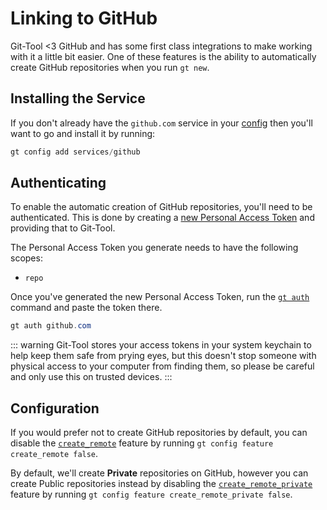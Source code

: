 # Linking to GitHub
Git-Tool <3 GitHub and has some first class integrations to make working with it a
little bit easier. One of these features is the ability to automatically create GitHub
repositories when you run `gt new`.

## Installing the Service
If you don't already have the `github.com` service in your [config](../config/services.md)
then you'll want to go and install it by running:

```powershell
gt config add services/github
```

## Authenticating
To enable the automatic creation of GitHub repositories, you'll need to be authenticated. This is
done by creating a [new Personal Access Token](https://github.com/settings/tokens/new?scopes=repo)
and providing that to Git-Tool.

The Personal Access Token you generate needs to have the following scopes:

 - `repo`

Once you've generated the new Personal Access Token, run the [`gt auth`](../commands/config.md#auth)
command and paste the token there.

```powershell
gt auth github.com
```

::: warning
Git-Tool stores your access tokens in your system keychain to help keep them safe from prying eyes,
but this doesn't stop someone with physical access to your computer from finding them, so please
be careful and only use this on trusted devices.
:::

## Configuration
If you would prefer not to create GitHub repositories by default, you can disable the
[`create_remote`](../config/features.md#create-remote) feature by running
`gt config feature create_remote false`.

By default, we'll create **Private** repositories on GitHub, however you can create
Public repositories instead by disabling the [`create_remote_private`](../config/features.md#create-remote-private)
feature by running `gt config feature create_remote_private false`.